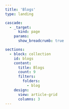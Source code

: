 ```yaml
---
title: 'Blogs'
type: landing

cascade:
  - _target:
      kind: page
    params:
      show_breadcrumb: true

sections:
  - block: collection
    id: blogs
    content:
      title: Blogs
      count: 9
      filters:
        folders:
          - blog
    design:
      view: article-grid
      columns: 3
---
```

